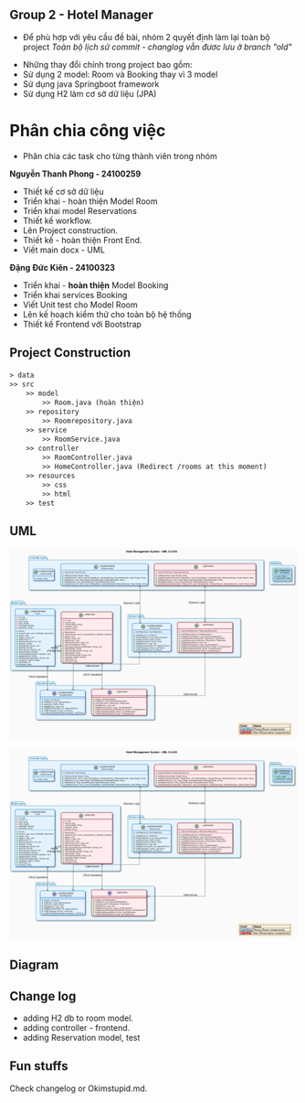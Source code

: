 ## Group 2 - Hotel Manager
* Để phù hợp với yêu cầu đề bài, nhóm 2 quyết định làm lại toàn bộ project
*Toàn bộ lịch sử commit - changlog vẫn đươc lưu ở branch "old"*
- Những thay đổi chính trong project bao gồm: 
- Sử dụng 2 model: Room và Booking thay vì 3 model 
- Sử dụng java Springboot framework 
- Sử dụng H2 làm cơ sở dữ liệu (JPA)

# Phân chia công việc 
- Phân chia các task cho từng thành viên trong nhóm

**Nguyễn Thanh Phong - 24100259**
- Thiết kế cơ sở dữ liệu
- Triển khai - hoàn thiện Model Room
- Triển khai model Reservations 
- Thiết kế workflow.
- Lên Project construction.
- Thiết kế - hoàn thiện Front End. 
- Viết main docx - UML

**Đặng Đức Kiên - 24100323**
- Triển khai - **hoàn thiện** Model Booking
- Triển khai services Booking
- Viết Unit test cho Model Room
- Lên kế hoạch kiểm thử cho toàn bộ hệ thống
- Thiết kế Frontend với Bootstrap

## Project Construction
```
> data 
>> src 
    >> model
        >> Room.java (hoàn thiện)
    >> repository
        >> Roomrepository.java
    >> service
        >> RoomService.java
    >> controller
        >> RoomController.java
        >> HomeController.java (Redirect /rooms at this moment)
    >> resources
        >> css 
        >> html
    >> test
```

## UML 
![Hotel Management UML Diagram](./UML%20and%20stuffs/HotelMUML.png)

<div align="center">
  <img src="./UML%20and%20stuffs/HotelMUML.png" alt="Hotel Management UML Diagram" width="800">
</div>

## Diagram 

## Change log 
  - adding H2 db to room model.
  - adding controller - frontend.
  - adding Reservation model, test

## Fun stuffs 
Check changelog or Okimstupid.md.